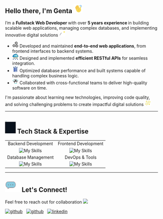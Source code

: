 ## Hello there, I'm Genta <img src="images/jake-is-unscreen.gif" width="30">

I’m a <b> Fullstack Web Developer </b> with over <b> 5 years experience </b> in building scalable web applications, managing complex databases, and implementing innovative digital solutions <img src="images/18-06-24-613-512-unscreen.gif" width="20">

- <img src="images/1c284399a50505ca9cb7642a71645bd1.gif" width="20"> Developed and maintained **end-to-end web applications**, from frontend interfaces to backend systems.  
- <img src="images/17122773-unscreen(1).gif" width="20"> Designed and implemented **efficient RESTful APIs** for seamless integration.
- <img src="images/15713002-2--unscreen.gif" width="20"> Optimized database performance and built systems capable of handling complex business logic.  
- <img src="images/15332368(3)(1).gif" width="20"> Collaborated with cross-functional teams to deliver high-quality software on time.  

I'm passionate about learning new technologies, improving code quality, and solving challenging problems to create impactful digital solutions <img src="images/icegif-743-unscreen.gif" width="20">

---

## <img src="images/original-6eb184f8d5f81e06df2d80923f08ed54(1).gif" width="35"> **Tech Stack & Expertise**  
|   |  |
| :---: | :---: |
| Backend Development  | Frontend Development |
| ![My Skills](https://skillicons.dev/icons?i=laravel,php,expressjs,nodejs,js,django,py)  | ![My Skills](https://skillicons.dev/icons?i=bootstrap,css,tailwind,materialui,html)  |
| Database Management  | DevOps & Tools |
| ![My Skills](https://skillicons.dev/icons?i=postgres,mysql,mongodb,firebase) | ![My Skills](https://skillicons.dev/icons?i=postman,aws,bash,debian,ubuntu,nginx,git) |

---

## <img src="images/conversation(1).gif" width="50"> **Let's Connect!**  
Feel free to reach out for collaboration <img src="images/2325474_c5d54.gif" width="20"> <br> 
<p>
    <a href="mailto:gentahp12@gmail.com" rel="nofollow noreferrer"><img src="https://img.shields.io/badge/Gmail-D14836?style=for-the-badge&logo=gmail&logoColor=white" alt="github"></a> &nbsp; <a href="https://www.gentahp.me/" rel="nofollow noreferrer"><img src="https://img.shields.io/badge/website-000000?style=for-the-badge&logo=About.me&logoColor=white" alt="github"></a> &nbsp; <a href="https://www.linkedin.com/in/gentahp" rel="nofollow noreferrer"><img src="https://img.shields.io/badge/LinkedIn-0077B5?style=for-the-badge&logo=linkedin&logoColor=white" alt="linkedin"></a>
</p>
